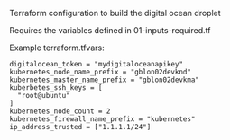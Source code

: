 Terraform configuration to build the digital ocean droplet

Requires the variables defined in 01-inputs-required.tf

Example terraform.tfvars:
```
digitalocean_token = "mydigitaloceanapikey"
kubernetes_node_name_prefix = "gblon02devknd"
kubernetes_master_name_prefix = "gblon02devkma"
kuberbetes_ssh_keys = [
  "root@ubuntu"
]
kubernetes_node_count = 2
kubernetes_firewall_name_prefix = "kubernetes"
ip_address_trusted = ["1.1.1.1/24"]
```

